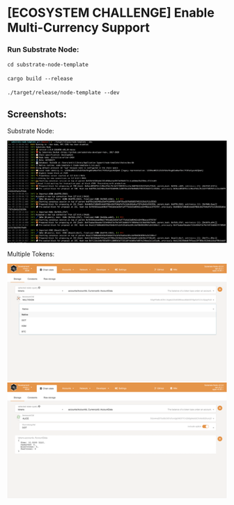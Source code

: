 # [ECOSYSTEM CHALLENGE] Enable Multi-Currency Support

### Run Substrate Node:

```
cd substrate-node-template

cargo build --release

./target/release/node-template --dev
```

## Screenshots:

Substrate Node:

![](https://github.com/nnnkit/hello_world/blob/master/multi-currency/Screenshot%202020-11-03%20at%202.35.47%20PM.png?raw=true)

Multiple Tokens:

![](https://github.com/nnnkit/hello_world/blob/master/multi-currency/Screenshot%202020-11-03%20at%202.34.52%20PM.png?raw=true)
![](https://github.com/nnnkit/hello_world/blob/master/multi-currency/Screenshot%202020-11-03%20at%202.48.31%20PM.png?raw=true)
